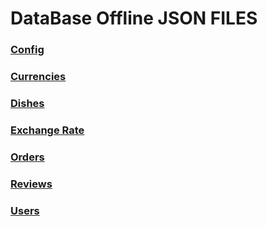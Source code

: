 # DataBase Offline JSON FILES

### [Config](/docs/dataBase_offline/config.json)
### [Currencies](/docs/dataBase_offline/currencies.json)
### [Dishes](/docs/dataBase_offline/dishes.json)
### [Exchange Rate](/docs/dataBase_offline/exchangerates.json)
### [Orders](/docs/dataBase_offline/orders.json)
### [Reviews](/docs/dataBase_offline/reviews.json)
### [Users](/docs/dataBase_offline/users.json)